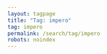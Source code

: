 ```yaml
---
layout: tagpage
title: "Tag: impero"
tag: impero
permalink: /search/tag/impero
robots: noindex
---
```

